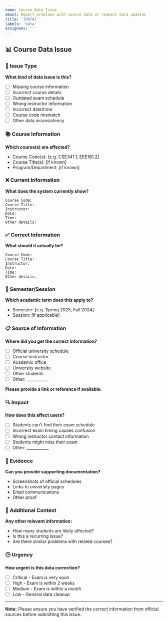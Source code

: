 ```yaml
---
name: Course Data Issue
about: Report problems with course data or request data updates
title: '[DATA] '
labels: 'data'
assignees: ''
---
```


## 📊 Course Data Issue

### 🎯 Issue Type
**What kind of data issue is this?**
- [ ] Missing course information
- [ ] Incorrect course details
- [ ] Outdated exam schedule
- [ ] Wrong instructor information
- [ ] Incorrect date/time
- [ ] Course code mismatch
- [ ] Other data inconsistency

### 📚 Course Information
**Which course(s) are affected?**
- Course Code(s): [e.g. CSE341.1, EEE181.2]
- Course Title(s): [if known]
- Program/Department: [if known]

### ❌ Current Information
**What does the system currently show?**
```
Course Code: 
Course Title: 
Instructor: 
Date: 
Time: 
Other details: 
```

### ✅ Correct Information
**What should it actually be?**
```
Course Code: 
Course Title: 
Instructor: 
Date: 
Time: 
Other details: 
```

### 📅 Semester/Session
**Which academic term does this apply to?**
- Semester: [e.g. Spring 2025, Fall 2024]
- Session: [if applicable]

### 📋 Source of Information
**Where did you get the correct information?**
- [ ] Official university schedule
- [ ] Course instructor
- [ ] Academic office
- [ ] University website
- [ ] Other students
- [ ] Other: ___________

**Please provide a link or reference if available:**

### 🔍 Impact
**How does this affect users?**
- [ ] Students can't find their exam schedule
- [ ] Incorrect exam timing causes confusion
- [ ] Wrong instructor contact information
- [ ] Students might miss their exam
- [ ] Other: ___________

### 📸 Evidence
**Can you provide supporting documentation?**
- Screenshots of official schedules
- Links to university pages
- Email communications
- Other proof

### 📱 Additional Context
**Any other relevant information:**
- How many students are likely affected?
- Is this a recurring issue?
- Are there similar problems with related courses?

### 🕒 Urgency
**How urgent is this data correction?**
- [ ] Critical - Exam is very soon
- [ ] High - Exam is within 2 weeks
- [ ] Medium - Exam is within a month
- [ ] Low - General data cleanup

---

**Note:** Please ensure you have verified the correct information from official sources before submitting this issue.
